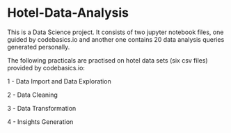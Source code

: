 # Hotel-Data-Analysis

This is a Data Science project. It consists of two jupyter notebook files, one guided by codebasics.io and another one contains 20 data analysis queries generated personally. 

The following practicals are practised on hotel data sets (six csv files) provided by codebasics.io:

1 - Data Import and Data Exploration

2 - Data Cleaning

3 - Data Transformation

4 - Insights Generation
